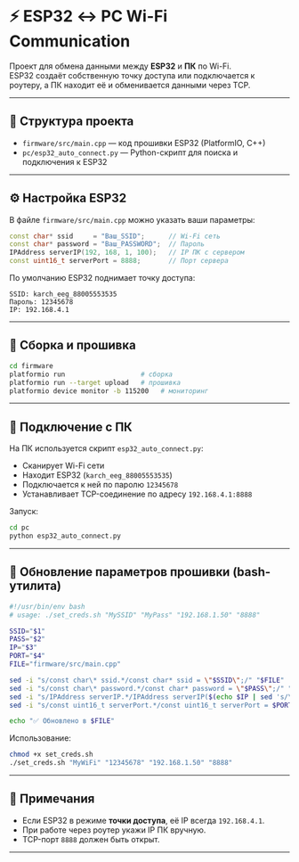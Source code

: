 # ⚡ ESP32 ↔ PC Wi-Fi Communication

Проект для обмена данными между **ESP32** и **ПК** по Wi-Fi.  
ESP32 создаёт собственную точку доступа или подключается к роутеру, а ПК находит её и обменивается данными через TCP.

---

## 📁 Структура проекта

- `firmware/src/main.cpp` — код прошивки ESP32 (PlatformIO, C++)  
- `pc/esp32_auto_connect.py` — Python-скрипт для поиска и подключения к ESP32  

---

## ⚙️ Настройка ESP32

В файле `firmware/src/main.cpp` можно указать ваши параметры:

```cpp
const char* ssid     = "Ваш_SSID";      // Wi-Fi сеть
const char* password = "Ваш_PASSWORD";  // Пароль
IPAddress serverIP(192, 168, 1, 100);   // IP ПК с сервером
const uint16_t serverPort = 8888;       // Порт сервера
```

По умолчанию ESP32 поднимает точку доступа:

```
SSID: karch_eeg_88005553535  
Пароль: 12345678  
IP: 192.168.4.1
```

---

## 🚀 Сборка и прошивка

```bash
cd firmware
platformio run                   # сборка
platformio run --target upload   # прошивка
platformio device monitor -b 115200   # мониторинг
```

---

## 🐍 Подключение с ПК

На ПК используется скрипт `esp32_auto_connect.py`:
- Сканирует Wi-Fi сети  
- Находит ESP32 (`karch_eeg_88005553535`)  
- Подключается к ней по паролю `12345678`  
- Устанавливает TCP-соединение по адресу `192.168.4.1:8888`

Запуск:

```bash
cd pc
python esp32_auto_connect.py
```

---

## 🔧 Обновление параметров прошивки (bash-утилита)

```bash
#!/usr/bin/env bash
# usage: ./set_creds.sh "MySSID" "MyPass" "192.168.1.50" "8888"

SSID="$1"
PASS="$2"
IP="$3"
PORT="$4"
FILE="firmware/src/main.cpp"

sed -i "s/const char\* ssid.*/const char* ssid = \"$SSID\";/" "$FILE"
sed -i "s/const char\* password.*/const char* password = \"$PASS\";/" "$FILE"
sed -i "s/IPAddress serverIP.*/IPAddress serverIP($(echo $IP | sed 's/\./, /g'));/" "$FILE"
sed -i "s/const uint16_t serverPort.*/const uint16_t serverPort = $PORT;/" "$FILE"

echo "✅ Обновлено в $FILE"
```

Использование:

```bash
chmod +x set_creds.sh
./set_creds.sh "MyWiFi" "12345678" "192.168.1.50" "8888"
```

---

## 🧩 Примечания

- Если ESP32 в режиме **точки доступа**, её IP всегда `192.168.4.1`.  
- При работе через роутер укажи IP ПК вручную.  
- TCP-порт `8888` должен быть открыт.  

---
